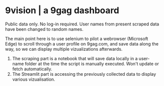 # 9vision | a 9gag dashboard
Public data only. No log-in required.
User names from present scraped data have been changed to random names.

The main point here is to use selenium to pilot a webrowser (Microsoft Edge) to scroll through a user profile on 9gag.com, and save data along the way, so we can display multiple vizualizations afterwards.
1. The scraping part is a notebook that will save data locally in a user-name folder at the time the script is manually executed. Won't update or fetch automatically.
2. The Streamlit part is accessing the previously collected data to display various vizualisation.


